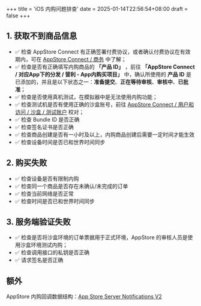 +++
title = 'iOS 内购问题排查'
date = 2025-01-14T22:56:54+08:00
draft = false
+++

## 1. 获取不到商品信息

- ✅ 检查 AppStore Connect 有正确签署付费协议，或者确认付费协议在有效期内，可在 [AppStore Connect / 商务](https://appstoreconnect.apple.com/business) 中了解；
- ✅ 检查是否有正确填写内购商品的 **「产品 ID」** ，前往 **「AppStore Connect / 对应App下的分发 / 营利 - App内购买项目」** 中，确认所使用的 **产品 ID** 是已添加的，并且是以下状态之一：**准备提交**、**正在等待审核**、**审核中**、**已批准**；
- ✅ 检查是否使用真机测试，在模拟器中是无法使用内购功能；
- ✅ 检查测试机是否有使用正确的沙盒账号，前往 [AppStore Connect / 用户和访问 / 沙盒 / 测试账户](https://appstoreconnect.apple.com/access/users/sandbox) 校对；
- ✅ 检查 Bundle ID 是否正确
- ✅ 检查签名证书是否正确
- ✅ 检查商品创建是否有一小时及以上，内购商品创建后需要一定时间才能生效
- ✅ 检查设备时间是否已和世界时间同步

## 2. 购买失败

- ✅ 检查设备是否有限制内购
- ✅ 检查同一个商品是否存在未确认/未完成的订单
- ✅ 检查当前网络是否正常
- ✅ 检查时间是否已和世界时间同步

## 3. 服务端验证失败

- ✅ 检查是否将沙盒环境的订单票据用于正式环境，AppStore 的审核人员是使用沙盒环境测试内购；
- ✅ 检查调用接口的私钥是否正确
- ✅ 请求签名是否正确

## 额外

AppStore 内购回调数据结构：[App Store Server Notifications V2](https://developer.apple.com/documentation/appstoreservernotifications/app_store_server_notifications_v2)

